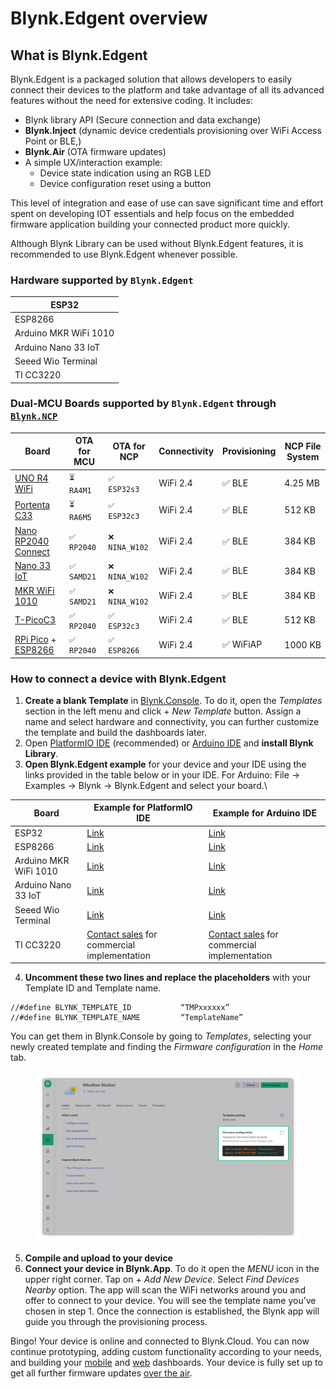 # Blynk.Edgent overview

## What is Blynk.Edgent

Blynk.Edgent is a packaged solution that allows developers to easily connect their devices to the platform and take advantage of all its advanced features without the need for extensive coding. It includes:

* Blynk library API (Secure connection and data exchange)
* **Blynk.Inject** (dynamic device credentials provisioning over WiFi Access Point or BLE,)
* **Blynk.Air** (OTA firmware updates)
* A simple UX/interaction example:
  * Device state indication using an RGB LED
  * Device configuration reset using a button

This level of integration and ease of use can save significant time and effort spent on developing IOT essentials and help focus on the embedded firmware application building your connected product more quickly.&#x20;

Although Blynk Library can be used without Blynk.Edgent features, it is recommended to use Blynk.Edgent whenever possible.

### Hardware supported by `Blynk.Edgent`

| ESP32                 |
| --------------------- |
| ESP8266               |
| Arduino MKR WiFi 1010 |
| Arduino Nano 33 IoT   |
| Seeed Wio Terminal    |
| TI CC3220             |

### Dual-MCU Boards supported by `Blynk.Edgent` through [`Blynk.NCP`](../blynk.ncp/overview.md)

| Board                                                                                                                      | OTA for MCU | OTA for NCP   | Connectivity | Provisioning | NCP File System |
| -------------------------------------------------------------------------------------------------------------------------- | ----------- | ------------- | ------------ | ------------ | --------------- |
| [UNO R4 WiFi](https://store-usa.arduino.cc/products/uno-r4-wifi)                                                           | `⏳ RA4M1`   | `✅ ESP32s3`   | WiFi 2.4     | ✅ BLE        | 4.25 MB         |
| [Portenta C33](https://store-usa.arduino.cc/products/portenta-c33)                                                         | `⏳ RA6M5`   | `✅ ESP32c3`   | WiFi 2.4     | ✅ BLE        | 512 KB          |
| [Nano RP2040 Connect](https://store-usa.arduino.cc/products/arduino-nano-rp2040-connect)                                   | `✅ RP2040`  | `❌ NINA_W102` | WiFi 2.4     | ✅ BLE        | 384 KB          |
| [Nano 33 IoT](https://store-usa.arduino.cc/products/arduino-nano-33-iot)                                                   | `✅ SAMD21`  | `❌ NINA_W102` | WiFi 2.4     | ✅ BLE        | 384 KB          |
| [MKR WiFi 1010](https://store-usa.arduino.cc/products/arduino-mkr-wifi-1010)                                               | `✅ SAMD21`  | `❌ NINA_W102` | WiFi 2.4     | ✅ BLE        | 384 KB          |
| [T-PicoC3](https://www.lilygo.cc/products/lilygo%C2%AE-t-picoc3-esp32-c3-rp2040-1-14-inch-lcd-st7789v)                     | `✅ RP2040`  | `✅ ESP32c3`   | WiFi 2.4     | ✅ BLE        | 512 KB          |
| [RPi Pico](https://www.raspberrypi.com/products/raspberry-pi-pico) + [ESP8266](https://www.waveshare.com/pico-esp8266.htm) | `✅ RP2040`  | `✅ ESP8266`   | WiFi 2.4     | ✅ WiFiAP     | 1000 KB         |

### How to connect a device with Blynk.Edgent

1. **Create a blank Template** in [Blynk.Console](https://blynk.cloud/). To do it, open the _Templates_ section in the left menu and click + _New Template_ button. Assign a name and select hardware and connectivity, you can further customize the template and build the dashboards later.
2. Open [PlatformIO IDE](../blynk-library-firmware-api/installation/install-blynk-library-for-platformio.org.md) (recommended) or [Arduino IDE](../blynk-library-firmware-api/installation/install-blynk-library-in-arduino-ide.md) and **install Blynk Library**.
3. **Open Blynk.Edgent example** for your device and your IDE using the links provided in the table below or in your IDE. For Arduino: File -> Examples -> Blynk -> Blynk.Edgent and select your board.\


| Board                 | Example for PlatformIO IDE                                                                  | Example for Arduino IDE                                                                                  |
| --------------------- | ------------------------------------------------------------------------------------------- | -------------------------------------------------------------------------------------------------------- |
| ESP32                 | [Link](https://github.com/blynkkk/edgent-examples-pio/tree/main/PIO\_Edgent\_ESP32)         | [Link](https://github.com/blynkkk/blynk-library/tree/master/examples/Blynk.Edgent/Edgent\_ESP32)         |
| ESP8266               | [Link](https://github.com/blynkkk/edgent-examples-pio/tree/main/PIO\_Edgent\_ESP8266)       | [Link](https://github.com/blynkkk/blynk-library/tree/master/examples/Blynk.Edgent/Edgent\_ESP8266)       |
| Arduino MKR WiFi 1010 | [Link](https://github.com/blynkkk/edgent-examples-pio/tree/main/PIO\_Edgent\_MKR1010)       | [Link](https://github.com/blynkkk/blynk-library/tree/master/examples/Blynk.Edgent/Edgent\_MKR1010)       |
| Arduino Nano 33 IoT   | [Link](https://github.com/blynkkk/edgent-examples-pio/tree/main/PIO\_Edgent\_MKR1010)       | [Link](https://github.com/blynkkk/blynk-library/tree/master/examples/Blynk.Edgent/Edgent\_MKR1010)       |
| Seeed Wio Terminal    | [Link](https://github.com/blynkkk/edgent-examples-pio/tree/main/PIO\_Edgent\_Wio\_Terminal) | [Link](https://github.com/blynkkk/blynk-library/tree/master/examples/Blynk.Edgent/Edgent\_Wio\_Terminal) |
| TI CC3220             | [Contact sales](https://blynk.io/contact-us-business) for commercial implementation         | [Contact sales](https://blynk.io/contact-us-business) for commercial implementation                      |

4. **Uncomment these two lines and replace the placeholders** with your Template ID and Template name.

```
//#define BLYNK_TEMPLATE_ID           “TMPxxxxxx”
//#define BLYNK_TEMPLATE_NAME         “TemplateName”
```

You can get them in Blynk.Console by going to _Templates_, selecting your newly created template and finding the _Firmware configuration_ in the _Home_ tab.

<figure><img src="../.gitbook/assets/template-firmware-configuration.png" alt=""><figcaption></figcaption></figure>

5. **Compile and upload to your device**
6. **Connect your device in Blynk.App**. To do it open the _MENU_ icon in the upper right corner. Tap on + _Add New Device_. Select _Find Devices Nearby_ option. The app will scan the WiFi networks around you and offer to connect to your device. You will see the template name you’ve chosen in step 1. Once the connection is established, the Blynk app will guide you through the provisioning process.

Bingo! Your device is online and connected to Blynk.Cloud. You can now continue prototyping, adding custom functionality according to your needs, and building your [mobile](../blynk.apps/constructor.md) and [web](../blynk.console/templates/dashboard/) dashboards. Your device is fully set up to get all further firmware updates [over the air](updating-devices-firmwares-ota.md).
